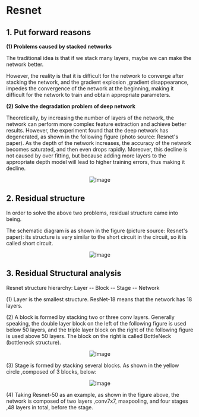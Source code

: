 # Resnet
  
## 1. Put forward reasons  

**(1) Problems caused by stacked networks**  

The traditional idea is that if we stack many layers, maybe we can make the network better.

However, the reality is that it is difficult for the network to converge after stacking the network, and the gradient explosion ,gradient disappearance, impedes the convergence of the network at the beginning, making it difficult for the network to train and obtain appropriate parameters.

**(2) Solve the degradation problem of deep network**

Theoretically, by increasing the number of layers of the network, the network can perform more complex feature extraction and achieve better results. However, the experiment found that the deep network has degenerated, as shown in the following figure (photo source: Resnet&#39;s paper). As the depth of the network increases, the accuracy of the network becomes saturated, and then even drops rapidly. Moreover, this decline is not caused by over fitting, but because adding more layers to the appropriate depth model will lead to higher training errors, thus making it decline.

<div align="center">
  <img src="https://github.com/Dalen980512/dalen.github.io/assets/167549754/1a6f9855-811e-484b-b319-754c39075cac" alt="Image" />
</div>

## 2. Residual structure
In order to solve the above two problems, residual structure came into being.

The schematic diagram is as shown in the figure (picture source: Resnet&#39;s paper): its structure is very similar to the short circuit in the circuit, so it is called short circuit.

<div align="center">
  <img src="https://github.com/Dalen980512/dalen.github.io/assets/167549754/e592b0e7-9c33-41e0-8e3a-efd436839a99" alt="Image" />
</div>

## 3. Residual Structural analysis  
  
Resnet structure hierarchy: Layer -- Block -- Stage -- Network

(1) Layer is the smallest structure. ResNet-18 means that the network has 18 layers.

(2) A block is formed by stacking two or three conv layers. Generally speaking, the double layer block on the left of the following figure is used below 50 layers, and the triple layer block on the right of the following figure is used above 50 layers. The block on the right is called BottleNeck (bottleneck structure).

<div align="center">
  <img src="https://github.com/Dalen980512/dalen.github.io/assets/167549754/626fdd33-ec5a-4a85-a2ee-8785477d21a6" alt="Image" />
</div>

(3) Stage is formed by stacking several blocks. As shown in the yellow circle ,composed of 3 blocks, below:  

<div align="center">
  <img src="https://github.com/Dalen980512/dalen.github.io/assets/167549754/143af57d-45e3-4745-a2c1-0a1bcce72bdc" alt="Image" />
</div>
  
(4) Taking Resnet-50 as an example, as shown in the figure above, the network is composed of two layers ,conv7x7, maxpooling, and four stages ,48 layers in total, before the stage.
